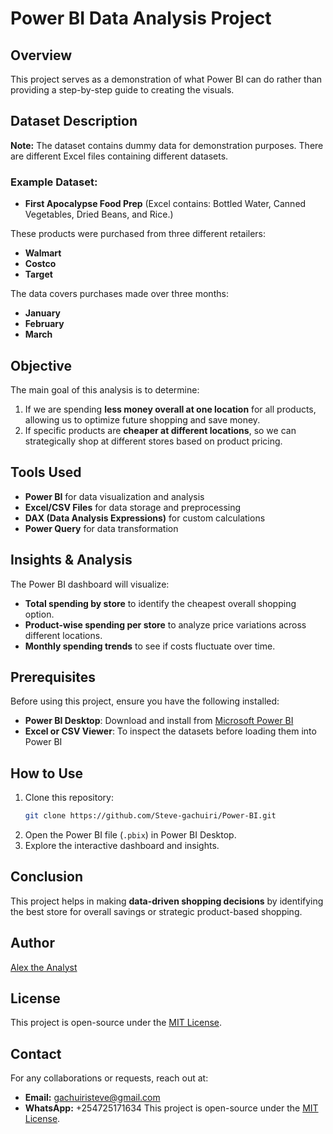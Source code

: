 # Power BI Data Analysis Project

## Overview
This project serves as a demonstration of what Power BI can do rather than providing a step-by-step guide to creating the visuals.

## Dataset Description

**Note:** The dataset contains dummy data for demonstration purposes. There are different Excel files containing different datasets.

### Example Dataset:
- **First Apocalypse Food Prep** (Excel contains: Bottled Water, Canned Vegetables, Dried Beans, and Rice.)

These products were purchased from three different retailers:
- **Walmart**
- **Costco**
- **Target**

The data covers purchases made over three months:
- **January**
- **February**
- **March**

## Objective
The main goal of this analysis is to determine:
1. If we are spending **less money overall at one location** for all products, allowing us to optimize future shopping and save money.
2. If specific products are **cheaper at different locations**, so we can strategically shop at different stores based on product pricing.

## Tools Used
- **Power BI** for data visualization and analysis
- **Excel/CSV Files** for data storage and preprocessing
- **DAX (Data Analysis Expressions)** for custom calculations
- **Power Query** for data transformation

## Insights & Analysis
The Power BI dashboard will visualize:
- **Total spending by store** to identify the cheapest overall shopping option.
- **Product-wise spending per store** to analyze price variations across different locations.
- **Monthly spending trends** to see if costs fluctuate over time.

## Prerequisites
Before using this project, ensure you have the following installed:
- **Power BI Desktop**: Download and install from [Microsoft Power BI](https://powerbi.microsoft.com/)
- **Excel or CSV Viewer**: To inspect the datasets before loading them into Power BI

## How to Use
1. Clone this repository:  
   ```bash
   git clone https://github.com/Steve-gachuiri/Power-BI.git
   ```
2. Open the Power BI file (`.pbix`) in Power BI Desktop.
3. Explore the interactive dashboard and insights.

## Conclusion
This project helps in making **data-driven shopping decisions** by identifying the best store for overall savings or strategic product-based shopping.

## Author
[Alex the Analyst](https://www.youtube.com/@AlexTheAnalyst)

## License
This project is open-source under the [MIT License](LICENSE).

## Contact
For any collaborations or requests, reach out at:
- **Email:** gachuiristeve@gmail.com
- **WhatsApp:** +254725171634
This project is open-source under the [MIT License](LICENSE).
